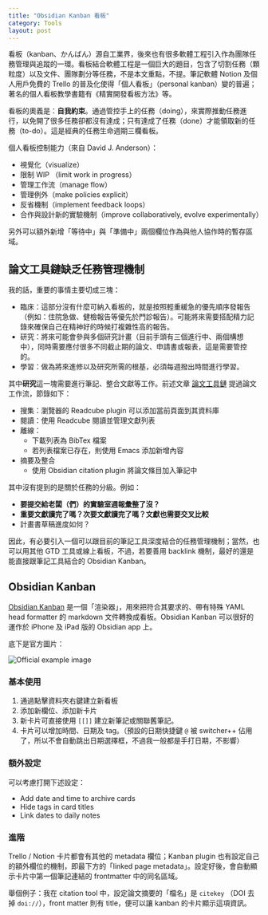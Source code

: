 ```yaml
---
title: "Obsidian Kanban 看板"
category: Tools
layout: post
---
```


看板（kanban、かんばん）源自工業界，後來也有很多軟體工程引入作為團隊任務管理與追蹤的一環。看板結合軟體工程是一個巨大的題目，包含了切割任務（顆粒度）以及文件、團隊劃分等任務，不是本文重點，不提。筆記軟體 Notion 及個人用戶免費的 Trello 的普及化使得「個人看板」（personal kanban）變的普遍；著名的個人看板教學書籍有《精實開發看板方法》等。

看板的奧義是：**自我約束**。通過管控手上的任務（doing），來實際推動任務進行，以免開了很多任務卻都沒有達成；只有達成了任務（done）才能領取新的任務（to-do）。這是經典的任務生命週期三欄看板。

個人看板控制能力（來自 David J. Anderson）：

- 視覺化（visualize）
- 限制 WIP （limit work in progress）
- 管理工作流（manage flow）
- 管理例外（make policies explicit）
- 反省機制（implement feedback loops）
- 合作與設計新的實驗機制（improve collaboratively, evolve experimentally）

另外可以額外新增「等待中」與「準備中」兩個欄位作為與他人協作時的暫存區域。

## 論文工具鏈缺乏任務管理機制

我的話，重要的事情主要切成三塊：

- 臨床：這部分沒有什麼可納入看板的，就是按照輕重緩急的優先順序發報告（例如：住院急做、健檢報告等優先於門診報告）。可能將來需要搭配精力記錄來確保自己在精神好的時候打複雜性高的報告。
- 研究：將來可能會參與多個研究計畫（目前手頭有三個進行中、兩個構想中），同時需要應付很多不同截止期的論文、申請書或報表，這是需要管控的。
- 學習：做為將來進修以及研究所需的根基，必須每週撥出時間進行學習。

其中**研究**這一塊需要進行筆記、整合文獻等工作。前述文章 [論文工具鏈](https://yfwu.github.io/tools/2021/12/26/articles-reading-workflow.html) 提過論文工作流，節錄如下：

- 搜集：瀏覽器的 Readcube plugin 可以添加當前頁面到其資料庫
- 閱讀：使用 Readcube 閱讀並管理文獻列表
- 離線：
  - 下載列表為 BibTex 檔案
  - 若列表檔案已存在，則使用 Emacs 添加新增內容
- 摘要及整合
  - 使用 Obsidian citation plugin 將論文條目加入筆記中

其中沒有提到的是關於任務的分級。例如：

- **要提交給老闆（們）的實驗室週報彙整了沒？**
- **重要文獻讀完了嗎？次要文獻讀完了嗎？文獻也需要交叉比較**
- 計畫書草稿進度如何？

因此，有必要引入一個可以跟目前的筆記工具深度結合的任務管理機制；當然，也可以用其他 GTD 工具或線上看板，不過，若要善用 backlink 機制，最好的還是能直接跟筆記工具結合的 Obsidian Kanban。

## Obsidian Kanban

[Obsidian Kanban](https://github.com/mgmeyers/obsidian-kanban) 是一個「渲染器」，用來把符合其要求的、帶有特殊 YAML head formatter 的 markdown 文件轉換成看板。Obsidian Kanban 可以很好的運作於 iPhone 及 iPad 版的 Obsidian app 上。

底下是官方圖片：

![Official example image](https://matthewmeye.rs/obsidian-kanban/Assets/Screen%20Shot%202021-09-16%20at%2012.58.22%20PM.png)

### 基本使用

1. 通過點擊資料夾右鍵建立新看板
2. 添加新欄位、添加新卡片
3. 新卡片可直接使用 `[[]]` 建立新筆記或關聯舊筆記。
4. 卡片可以增加時間、日期及 tag。（預設的日期快捷鍵 `@` 被 switcher++ 佔用了，所以不會自動跳出日期選擇框，不過我一般都是手打日期，不影響）

### 額外設定

可以考慮打開下述設定：

- Add date and time to archive cards
- Hide tags in card titles
- Link dates to daily notes

### 進階

Trello / Notion 卡片都會有其他的 metadata 欄位；Kanban plugin 也有設定自己的額外欄位的機制，即最下方的「linked page metadata」。設定好後，會自動顯示卡片中第一個筆記連結的 frontmatter 中的同名區域。

舉個例子：我在 citation tool 中，設定論文摘要的「檔名」是 `citekey` （DOI 去掉 `doi://`），front matter 則有 title，便可以讓 kanban 的卡片顯示這項資訊。
